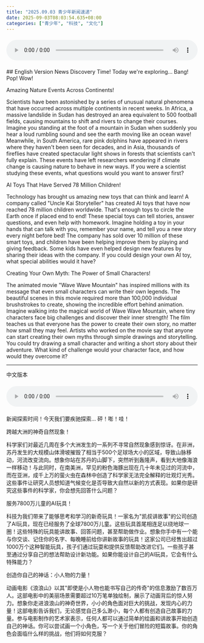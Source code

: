 ```yaml
---
title: "2025.09.03 青少年新闻速递"
date: 2025-09-03T08:03:54.635+08:00
categories: ["青少年", "科技", "文化"]
---
```

<audio controls style="width: 100%; max-width: 900px; margin: 1.5em 0; display: block;">
<source src="/mp3/teen_news/20250903.en.wav" type="audio/wav">
</audio>
## English Version
News Discovery Time! Today we're exploring...
Bang! Pop! Wow!

Amazing Nature Events Across Continents!

Scientists have been astonished by a series of unusual natural phenomena that have occurred across multiple continents in recent weeks. In Africa, a massive landslide in Sudan has destroyed an area equivalent to 500 football fields, causing mountains to shift and rivers to change their courses. Imagine you standing at the foot of a mountain in Sudan when suddenly you hear a loud rumbling sound and see the earth moving like an ocean wave! Meanwhile, in South America, rare pink dolphins have appeared in rivers where they haven't been seen for decades, and in Asia, thousands of fireflies have created spectacular light shows in forests that scientists can't fully explain. These events have left researchers wondering if climate change is causing nature to behave in new ways. If you were a scientist studying these events, what questions would you want to answer first?

AI Toys That Have Served 78 Million Children!

Technology has brought us amazing new toys that can think and learn! A company called "Uncle Kai Storyteller" has created AI toys that have now reached 78 million children worldwide. That's enough toys to circle the Earth once if placed end to end! These special toys can tell stories, answer questions, and even help with homework. Imagine holding a toy in your hands that can talk with you, remember your name, and tell you a new story every night before bed! The company has sold over 10 million of these smart toys, and children have been helping improve them by playing and giving feedback. Some kids have even helped design new features by sharing their ideas with the company. If you could design your own AI toy, what special abilities would it have?

Creating Your Own Myth: The Power of Small Characters!

The animated movie "Wave Wave Mountain" has inspired millions with its message that even small characters can write their own legends. The beautiful scenes in this movie required more than 100,000 individual brushstrokes to create, showing the incredible effort behind animation. Imagine walking into the magical world of Wave Wave Mountain, where tiny characters face big challenges and discover their inner strength! The film teaches us that everyone has the power to create their own story, no matter how small they may feel. Artists who worked on the movie say that anyone can start creating their own myths through simple drawings and storytelling. You could try drawing a small character and writing a short story about their adventure. What kind of challenge would your character face, and how would they overcome it?

---
中文版本
<audio controls style="width: 100%; max-width: 900px; margin: 1.5em 0; display: block;">
    <source src="/mp3/teen_news/20250903.cn.wav"
  type="audio/wav">
  </audio>
新闻探索时间！今天我们要疾驰探索...
砰！嘭！哇！

跨越大洲的神奇自然现象！

科学家们对最近几周在多个大洲发生的一系列不寻常自然现象感到惊讶。在非洲，苏丹发生的大规模山体滑坡摧毁了相当于500个足球场大小的区域，导致山脉移动，河流改变流向。想象你站在苏丹的山脚下，突然听到轰隆声，看到大地像海浪一样移动！与此同时，在南美洲，罕见的粉色海豚出现在几十年未见过的河流中，而在亚洲，成千上万的萤火虫在森林中创造了科学家无法完全解释的壮观灯光秀。这些事件让研究人员想知道气候变化是否导致大自然以新的方式表现。如果你是研究这些事件的科学家，你会想先回答什么问题？

服务7800万儿童的AI玩具！

科技为我们带来了能够思考和学习的新奇玩具！一家名为"凯叔讲故事"的公司创造了AI玩具，现在已经服务了全球7800万儿童。这些玩具首尾相连足以绕地球一圈！这些特殊的玩具能讲故事、回答问题，甚至帮助做作业。想象你手中有一个能与你交谈、记住你的名字、每晚睡前给你讲新故事的玩具！这家公司已经售出超过1000万个这种智能玩具，孩子们通过玩耍和提供反馈帮助改进它们。一些孩子甚至通过分享自己的想法帮助设计新功能。如果你能设计自己的AI玩具，它会有什么特殊能力？

创造你自己的神话：小人物的力量！

动画电影《浪浪山》以其"即使是小人物也能书写自己的传奇"的信息激励了数百万人。这部电影中的美丽场景需要超过10万笔单独绘制，展示了动画背后的惊人努力。想象你走进浪浪山的神奇世界，小小的角色面对巨大的挑战，发现内心的力量！这部电影告诉我们，无论感觉自己多么渺小，每个人都有创造自己故事的力量。参与电影制作的艺术家表示，任何人都可以通过简单的绘画和讲故事开始创造自己的神话。你可以尝试画一个小角色，写一个关于他们冒险的短篇故事。你的角色会面临什么样的挑战，他们将如何克服？